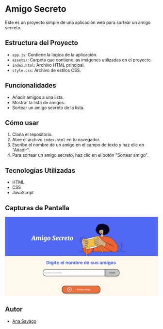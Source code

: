 # Amigo Secreto

Este es un proyecto simple de una aplicación web para sortear un amigo secreto.

## Estructura del Proyecto

- `app.js`: Contiene la lógica de la aplicación.
- `assets/`: Carpeta que contiene las imágenes utilizadas en el proyecto.
- `index.html`: Archivo HTML principal.
- `style.css`: Archivo de estilos CSS.

## Funcionalidades

- Añadir amigos a una lista.
- Mostrar la lista de amigos.
- Sortear un amigo secreto de la lista.

## Cómo usar

1. Clona el repositorio.
2. Abre el archivo `index.html` en tu navegador.
3. Escribe el nombre de un amigo en el campo de texto y haz clic en "Añadir".
4. Para sortear un amigo secreto, haz clic en el botón "Sortear amigo".

## Tecnologías Utilizadas

- HTML
- CSS
- JavaScript

## Capturas de Pantalla
![Captura de Pantalla](assets/amigo-secreto-prd.png)
## Autor

- [Ana Sayago](https://github.com/anasayago)

